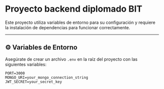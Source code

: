# Proyecto backend diplomado BIT

Este proyecto utiliza variables de entorno para su configuración y requiere la instalación de dependencias para funcionar correctamente.

---

## ⚙️ Variables de Entorno

Asegúrate de crear un archivo `.env` en la raíz del proyecto con las siguientes variables:

```env
PORT=3000
MONGO_URI=your_mongo_connection_string
JWT_SECRET=your_secret_key
